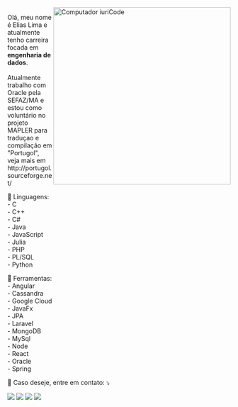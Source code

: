 
<img src="https://raw.githubusercontent.com/MicaelliMedeiros/micaellimedeiros/master/image/computer-illustration.png" min-width="400px" max-width="400px" width="400px" align="right" alt="Computador iuriCode">

<p align="left"> 
  Olá, meu nome é Elias Lima e atualmente tenho carreira focada em <strong>engenharia de dados</strong>.<br></br>
  Atualmente trabalho com Oracle pela SEFAZ/MA e estou como voluntário no projeto MAPLER para traduçao e compilação em "Portugol", veja mais em http://portugol.sourceforge.net/
</p>

<p align="left">
  🦄 Linguagens: </br>
- C</br>
- C++</br>
- C#</br>
- Java</br>
- JavaScript</br>
- Julia</br>
- PHP</br>
- PL/SQL</br>
- Python</br>
</p>

<p align="left">
  💼 Ferramentas: </br>
  - Angular</br>
  - Cassandra</br>
  - Google Cloud</br>
  - JavaFx</br>
  - JPA</br>
  - Laravel</br>
  - MongoDB</br>
  - MySql</br>
  - Node</br>
  - React</br>
  - Oracle</br>
  - Spring</br>
</p>

<p align="left">
  💌 Caso deseje, entre em contato: ⤵️
</p>

<p align="left">
  <a href="mailto:eliasrlima.2000@gmail.com" alt="Gmail">
  <img src="https://img.shields.io/badge/-Gmail-FF0000?style=flat-square&labelColor=FF0000&logo=gmail&logoColor=white&link=mailto:eliasrlima.2000@gmail.com" /></a>

  <a href="https://www.linkedin.com/in/elias-lima-27879b204/" alt="Linkedin">
  <img src="https://img.shields.io/badge/-Linkedin-0e76a8?style=flat-square&logo=Linkedin&logoColor=white&link=https://www.linkedin.com/in/elias-lima-27879b204/" /></a>

  <a href="https://api.whatsapp.com/send?phone=98981341256" alt="WhatsApp">
  <img src="https://img.shields.io/badge/-WhatsApp-25d366?style=flat-square&labelColor=25d366&logo=whatsapp&logoColor=white&link=https://api.whatsapp.com/send?phone=98981341256"/></a>

  <a href="https://www.instagram.com/eliasrlima_/" alt="Instagram">
  <img src="https://img.shields.io/badge/-Instagram-DF0174?style=flat-square&labelColor=DF0174&logo=instagram&logoColor=white&link=https://www.instagram.com/eliasrlima_/"/></a>
</p>  


